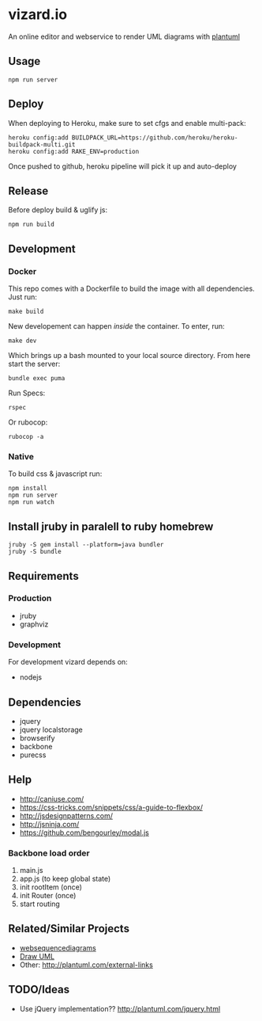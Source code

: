 # vizard.io

An online editor and webservice to render UML diagrams with [plantuml](http://plantuml.com)

## Usage

```shell
npm run server
```

## Deploy

When deploying to Heroku, make sure to set cfgs and enable multi-pack:

```shell  
heroku config:add BUILDPACK_URL=https://github.com/heroku/heroku-buildpack-multi.git
heroku config:add RAKE_ENV=production
```

Once pushed to github, heroku pipeline will pick it up and auto-deploy

## Release
Before deploy build & uglify js:

```shell
npm run build
```

## Development

### Docker

This repo comes with a Dockerfile to build the image with all dependencies. Just
run:

```
make build
```

New developement can happen *inside* the container. To enter, run:

```
make dev
```

Which brings up a bash mounted to your local source directory. From here start
the server:

```
bundle exec puma
```

Run Specs:

```
rspec
```

Or rubocop:

```
rubocop -a
```





### Native

To build css & javascript run:

```shell
npm install
npm run server
npm run watch
```



## Install jruby in paralell to ruby homebrew

```
jruby -S gem install --platform=java bundler
jruby -S bundle
```

## Requirements

### Production

-   jruby
-   graphviz

### Development

For development vizard depends on:

-   nodejs

## Dependencies

-   jquery
-   jquery localstorage
-   browserify
-   backbone
-   purecss

## Help

-   http://caniuse.com/
-   https://css-tricks.com/snippets/css/a-guide-to-flexbox/
-   http://jsdesignpatterns.com/
-   http://jsninja.com/
-   https://github.com/bengourley/modal.js

### Backbone load order

1.  main.js
2.  app.js (to keep global state)
3.  init rootItem (once)
4.  init Router (once)
5.  start routing

## Related/Similar Projects

  * [websequencediagrams](https://www.websequencediagrams.com)
  * [Draw UML](http://ogom.github.io/draw_uml)
  * Other: http://plantuml.com/external-links

## TODO/Ideas

-   Use jQuery implementation?? http://plantuml.com/jquery.html
